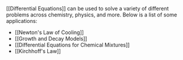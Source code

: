 [[Differential Equations]] can be used to solve a variety of different problems across chemistry, physics, and more. Below is a list of some applications:

- [[Newton's Law of Cooling]]
- [[Growth and Decay Models]]
- [[Differential Equations for Chemical Mixtures]]
- [[Kirchhoff's Law]]